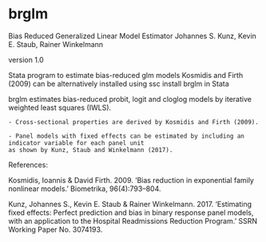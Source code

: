 # brglm
Bias Reduced Generalized Linear Model Estimator
Johannes S. Kunz, Kevin E. Staub, Rainer Winkelmann 

version 1.0 

Stata program to estimate bias-reduced glm models Kosmidis and Firth (2009) can be alternatively installed using ssc install brglm in Stata

brglm estimates bias-reduced probit, logit and cloglog models by iterative weighted least squares (IWLS).

    - Cross-sectional properties are derived by Kosmidis and Firth (2009).

    - Panel models with fixed effects can be estimated by including an indicator variable for each panel unit
    as shown by Kunz, Staub and Winkelmann (2017).


References: 

Kosmidis, Ioannis & David Firth. 2009. 
        ‘Bias reduction in exponential family nonlinear models.’  Biometrika, 96(4):793–804.

Kunz, Johannes S., Kevin E. Staub & Rainer Winkelmann. 2017. 
        ‘Estimating fixed effects: Perfect prediction and bias in binary response panel models, 
        with an application to the Hospital Readmissions Reduction Program.’  SSRN Working Paper No. 3074193.
